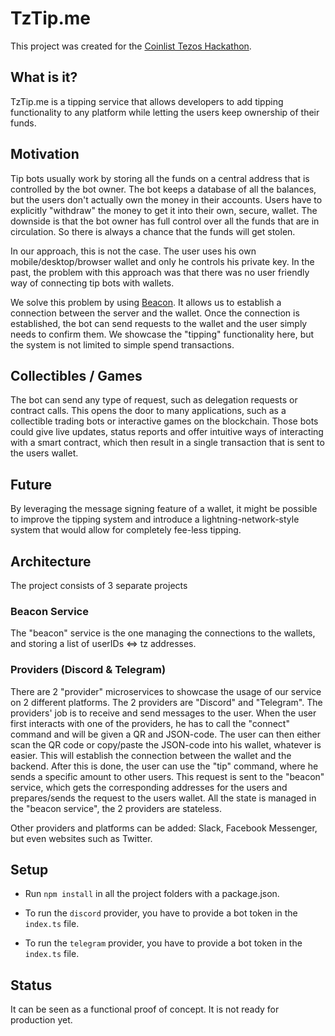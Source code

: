 # TzTip.me

This project was created for the [Coinlist Tezos Hackathon](https://coinlist.co/build/tezos).

## What is it?

TzTip.me is a tipping service that allows developers to add tipping functionality to any platform while letting the users keep ownership of their funds.

## Motivation

Tip bots usually work by storing all the funds on a central address that is controlled by the bot owner. The bot keeps a database of all the balances, but the users don't actually own the money in their accounts. Users have to explicitly "withdraw" the money to get it into their own, secure, wallet. The downside is that the bot owner has full control over all the funds that are in circulation. So there is always a chance that the funds will get stolen.

In our approach, this is not the case. The user uses his own mobile/desktop/browser wallet and only he controls his private key. In the past, the problem with this approach was that there was no user friendly way of connecting tip bots with wallets.

We solve this problem by using [Beacon](https://walletbeacon.io/). It allows us to establish a connection between the server and the wallet. Once the connection is established, the bot can send requests to the wallet and the user simply needs to confirm them. We showcase the "tipping" functionality here, but the system is not limited to simple spend transactions.

## Collectibles / Games

The bot can send any type of request, such as delegation requests or contract calls. This opens the door to many applications, such as a collectible trading bots or interactive games on the blockchain. Those bots could give live updates, status reports and offer intuitive ways of interacting with a smart contract, which then result in a single transaction that is sent to the users wallet.

## Future

By leveraging the message signing feature of a wallet, it might be possible to improve the tipping system and introduce a lightning-network-style system that would allow for completely fee-less tipping.

## Architecture

The project consists of 3 separate projects

### Beacon Service

The "beacon" service is the one managing the connections to the wallets, and storing a list of userIDs <=> tz addresses.

### Providers (Discord & Telegram)

There are 2 "provider" microservices to showcase the usage of our service on 2 different platforms. The 2 providers are "Discord" and "Telegram". The providers' job is to receive and send messages to the user. When the user first interacts with one of the providers, he has to call the "connect" command and will be given a QR and JSON-code. The user can then either scan the QR code or copy/paste the JSON-code into his wallet, whatever is easier. This will establish the connection between the wallet and the backend. After this is done, the user can use the "tip" command, where he sends a specific amount to other users. This request is sent to the "beacon" service, which gets the corresponding addresses for the users and prepares/sends the request to the users wallet. All the state is managed in the "beacon service", the 2 providers are stateless.

Other providers and platforms can be added: Slack, Facebook Messenger, but even websites such as Twitter.

## Setup

- Run `npm install` in all the project folders with a package.json.

- To run the `discord` provider, you have to provide a bot token in the `index.ts` file.

- To run the `telegram` provider, you have to provide a bot token in the `index.ts` file.

## Status

It can be seen as a functional proof of concept. It is not ready for production yet.
